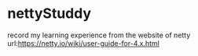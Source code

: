 # nettyStuddy
record  my learning experience from the website of netty
url:https://netty.io/wiki/user-guide-for-4.x.html

   
  
